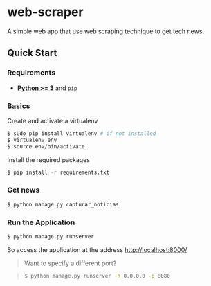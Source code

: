 # web-scraper
A simple web app that use web scraping technique to get tech news. 

## Quick Start

### Requirements

- [__Python >= 3__](https://www.python.org/downloads/) and `pip`

### Basics

Create and activate a virtualenv

```sh
$ sudo pip install virtualenv # if not installed
$ virtualenv env
$ source env/bin/activate
```

Install the required packages

```sh
$ pip install -r requirements.txt
```

### Get news

```sh
$ python manage.py capturar_noticias
```

### Run the Application

```sh
$ python manage.py runserver
```

So access the application at the address [http://localhost:8000/](http://localhost:8000/)

> Want to specify a different port?

> ```sh
> $ python manage.py runserver -h 0.0.0.0 -p 8080
> ```
